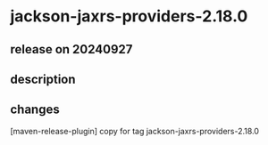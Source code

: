 # jackson-jaxrs-providers-2.18.0

## release on 20240927

## description

## changes

[maven-release-plugin] copy for tag jackson-jaxrs-providers-2.18.0

